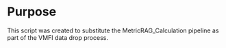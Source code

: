 # Purpose

This script was created to substitute the MetricRAG_Calculation pipeline as part of the VMFI data drop process.